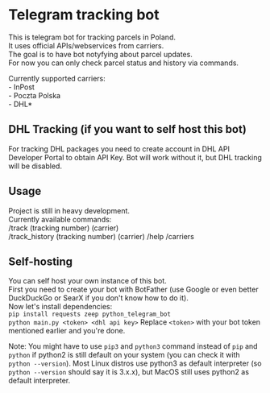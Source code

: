 # Telegram tracking bot
This is telegram bot for tracking parcels in Poland.  
It uses official APIs/webservices from carriers.  
The goal is to have bot notyfying about parcel updates.  
For now you can only check parcel status and history via commands.   
  
Currently supported carriers:  
    - InPost  
    - Poczta Polska  
    - DHL*

## DHL Tracking (if you want to self host this bot)
For tracking DHL packages you need to create account in DHL API Developer Portal to obtain API Key.
Bot will work without it, but DHL tracking will be disabled.

## Usage
Project is still in heavy development.  
Currently available commands:  
/track (tracking number) (carrier)  
/track_history (tracking number) (carrier)
/help
/carriers

## Self-hosting
You can self host your own instance of this bot.  
First you need to create your bot with BotFather (use Google or even better DuckDuckGo or SearX if you don't know how to do it).    
Now let's install dependencies:  
```pip install requests zeep python_telegram_bot```  
```python main.py <token> <dhl api key>``` 
Replace ```<token>``` with your bot token mentioned earlier and you're done.  
  
Note: You might have to use ```pip3``` and ```python3``` command instead of ```pip``` and ```python``` if python2 is still
default on your system (you can check it with ```python --version```). Most Linux distros
use python3 as default interpreter (so ```python --version``` should say it is 3.x.x), but MacOS
still uses python2 as default interpreter.    
